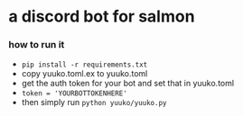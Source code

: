 # a discord bot for salmon

### how to run it
- `pip install -r requirements.txt`
- copy yuuko.toml.ex to yuuko.toml
- get the auth token for your bot and set that in yuuko.toml
- `token = 'YOURBOTTOKENHERE'`
- then simply run `python yuuko/yuuko.py`
